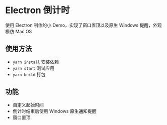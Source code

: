# Electron 倒计时

使用 Electron 制作的小 Demo，实现了窗口置顶以及原生 Windows 提醒，外观模仿 Mac OS

## 使用方法

- `yarn install` 安装依赖
- `yarn start` 测试应用
- `yarn build` 打包

## 功能

- 自定义起始时间
- 倒计时结束后使用 Windows 原生通知提醒
- 窗口置顶
